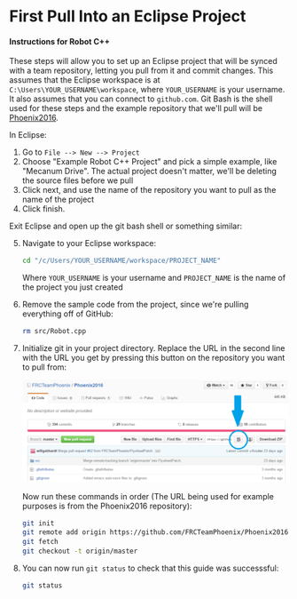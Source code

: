 # First Pull Into an Eclipse Project
#### Instructions for Robot C++

These steps will allow you to set up an Eclipse project that will be synced with a team repository, letting you pull from it and commit changes. This assumes that the Eclipse workspace is at `C:\Users\YOUR_USERNAME\workspace`, where `YOUR_USERNAME` is your username. It also assumes that you can connect to `github.com`. Git Bash is the shell used for these steps and the example repository that we'll pull will be [Phoenix2016](https://github.com/FRCTeamPhoenix/Phoenix2016).

In Eclipse:

1. Go to `File --> New --> Project`
2. Choose "Example Robot C++ Project" and pick a simple example, like "Mecanum Drive". The actual project doesn't matter, we'll be deleting the source files before we pull
3. Click next, and use the name of the repository you want to pull as the name of the project
4. Click finish.

Exit Eclipse and open up the git bash shell or something similar:

5. Navigate to your Eclipse workspace:

    ```bash
    cd "/c/Users/YOUR_USERNAME/workspace/PROJECT_NAME"
    ```
    Where `YOUR_USERNAME` is your username and `PROJECT_NAME` is the name of the    project you just created

6. Remove the sample code from the project, since we're pulling everything off of GitHub:

    ```bash
    rm src/Robot.cpp
    ```
    
7. Initialize git in your project directory. Replace the URL in the second line with the URL you get by pressing this button on the repository you want to pull from:

    ![Screenshot of Copy to Clipboard Button](https://raw.githubusercontent.com/FRCTeamPhoenix/Documentation/master/how-to/resources/copy-to-clipboard.PNG)
    
    Now run these commands in order (The URL being used for example purposes is from the Phoenix2016 repository):
    
    ```bash
    git init
    git remote add origin https://github.com/FRCTeamPhoenix/Phoenix2016.git
    git fetch
    git checkout -t origin/master
    ```
    
8. You can now run `git status` to check that this guide was successsful:

    ```bash
    git status
    ```
